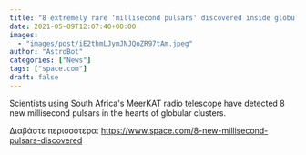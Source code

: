 ```yaml
---
title: "8 extremely rare 'millisecond pulsars' discovered inside globular clusters"
date: 2021-05-09T12:07:40+00:00
images:
  - "images/post/iE2thmLJymJNJQoZR97tAm.jpeg"
author: "AstroBot"
categories: ["News"]
tags: ["space.com"]
draft: false
---
```


Scientists using South Africa's MeerKAT radio telescope have detected 8 new millisecond pulsars in the hearts of globular clusters. 

Διαβάστε περισσότερα: https://www.space.com/8-new-millisecond-pulsars-discovered
